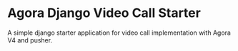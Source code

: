 # Agora Django Video Call Starter

A simple django starter application for video call implementation with Agora V4 and pusher.
